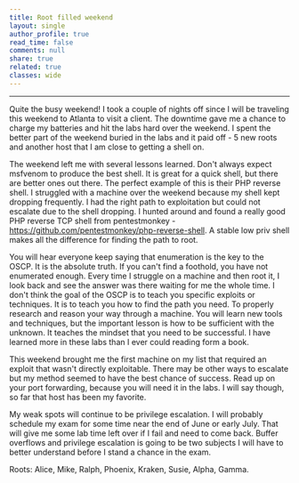```yaml
---
title: Root filled weekend
layout: single
author_profile: true
read_time: false
comments: null
share: true
related: true
classes: wide
---
```

_______________________________________________________________________________________________________________________________________

Quite the busy weekend! I took a couple of nights off since I will be traveling this weekend to Atlanta to visit a client. The downtime gave me a chance to charge my batteries and hit the labs hard over the weekend. I spent the better part of the weekend buried in the labs and it paid off - 5 new roots and another host that I am close to getting a shell on. 

The weekend left me with several lessons learned. Don't always expect msfvenom to produce the best shell. It is great for a quick shell, but there are better ones out there. The perfect example of this is their PHP reverse shell. I struggled with a machine over the weekend because my shell kept dropping frequently. I had the right path to exploitation but could not escalate due to the shell dropping. I hunted around and found a really good PHP reverse TCP shell from pentestmonkey - https://github.com/pentestmonkey/php-reverse-shell. A stable low priv shell makes all the difference for finding the path to root. 

You will hear everyone keep saying that enumeration is the key to the OSCP. It is the absolute truth. If you can't find a foothold, you have not enumerated enough. Every time I struggle on a machine and then root it, I look back and see the answer was there waiting for me the whole time. I don't think the goal of the OSCP is to teach you specific exploits or techniques. It is to teach you how to find the path you need. To properly research and reason your way through a machine. You will learn new tools and techniques, but the important lesson is how to be sufficient with the unknown. It teaches the mindset that you need to be successful. I have learned more in these labs than I ever could reading form a book. 

This weekend brought me the first machine on my list that required an exploit that wasn't directly exploitable. There may be other ways to escalate but my method seemed to have the best chance of success. Read up on your port forwarding, because you will need it in the labs. I will say though, so far that host has been my favorite. 

My weak spots will continue to be privilege escalation. I will probably schedule my exam for some time near the end of June or early July. That will give me some lab time left over if I fail and need to come back. Buffer overflows and privilege escalation is going to be two subjects I will have to better understand before I stand a chance in the exam.

Roots: Alice, Mike, Ralph, Phoenix, Kraken, Susie, Alpha, Gamma.
